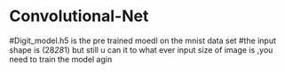 # Convolutional-Net
#Digit_model.h5 is the pre trained moedl on the mnist data set 
#the input shape is (28*28*1) but still u can it to what ever input size of image is ,you need to train the model agin
